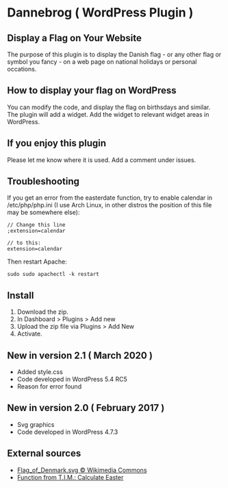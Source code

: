 Dannebrog ( WordPress Plugin )
==============================

## Display a Flag on Your Website

The purpose of this plugin is to display the Danish flag - or any other flag or symbol you fancy - on a web page on national holidays or personal occations. 


## How to display your flag on WordPress

You can modify the code, and display the flag on birthsdays and similar. The plugin will add a widget. Add the widget to relevant widget areas in WordPress.

## If you enjoy this plugin

Please let me know where it is used. Add a comment under issues.

## Troubleshooting

If you get an error from the easterdate function, try to enable calendar in /etc/php/php.ini (I use Arch Linux, in other distros the position of this file may be somewhere else):

~~~~
// Change this line
;extension=calendar

// to this:
extension=calendar
~~~~

Then restart Apache:

~~~~
sudo sudo apachectl -k restart
~~~~

## Install

1. Download the zip.
2. In Dashboard > Plugins > Add new
3. Upload the zip file via Plugins > Add New
4. Activate.

## New in version 2.1 ( March 2020 )

* Added style.css
* Code developed in WordPress 5.4 RC5
* Reason for error found


## New in version 2.0 ( February 2017 )

* Svg graphics
* Code developed in WordPress 4.7.3


## External sources

* [Flag_of_Denmark.svg &copy; Wikimedia Commons](https://commons.wikimedia.org/wiki/File%3AFlag_of_Denmark.svg)
* [Function from T.I.M.: Calculate Easter](https://thisinterestsme.com/php-easter-date/)
